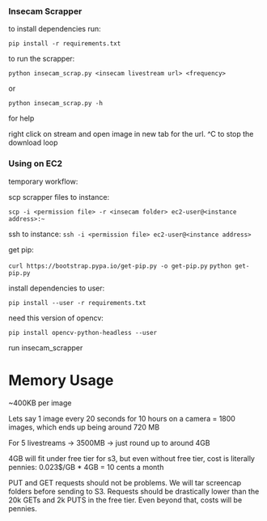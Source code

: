 ### Insecam Scrapper

to install dependencies run:

`pip install -r requirements.txt`

to run the scrapper:

`python insecam_scrap.py <insecam livestream url> <frequency>`

or 

`python insecam_scrap.py -h`

for help

right click on stream and open image in new tab for the url. ^C to stop the download loop

### Using on EC2

temporary workflow:

scp scrapper files to instance:

`scp -i <permission file> -r <insecam folder> ec2-user@<instance address>:~`

ssh to instance:
`ssh -i <permission file> ec2-user@<instance address>`

get pip:

`curl https://bootstrap.pypa.io/get-pip.py -o get-pip.py`
`python get-pip.py`

install dependencies to user:

`pip install --user -r requirements.txt`

need this version of opencv:

`pip install opencv-python-headless --user`

run insecam_scrapper

# Memory Usage

~400KB per image

Lets say 1 image every 20 seconds for 10 hours on a camera = 1800 images, which ends up being around 720 MB

For 5 livestreams -> 3500MB -> just round up to around 4GB

4GB will fit under free tier for s3, but even without free tier, cost is literally pennies: 0.023$/GB * 4GB = 10 cents a month

PUT and GET requests should not be problems. We will tar screencap folders before sending to S3. Requests should be drastically lower than the 20k GETs and 2k PUTS in the free tier. Even beyond that, costs will be pennies.






